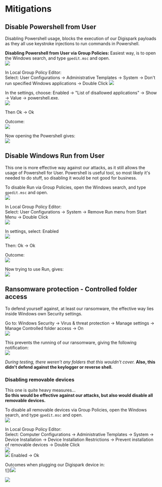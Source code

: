 # Mitigations




## Disable Powershell from User

Disabling Powershell usage, blocks the execution of our Digispark payloads as they all use keystroke injections to run commands in Powershell.

**Disabling Powershell from User via Group Policies:** 
Easiest way, is to open the Windows search, and type `gpedit.msc` and open.   
![](Mitigations_res/Mitigations-.png)

In Local Group Policy Editor:   
Select: User Configurations -> Administrative Templates -> System -> Don't run specified Windows applications -> Double Click
![](Mitigations_res/Mitigations-%201.png)

In the settings, choose: Enabled -> "List of disallowed applications" -> Show -> Value -> powershell.exe.   
![](Mitigations_res/Mitigations-%202.png)

Then Ok -> Ok 

Outcome:   
![](Mitigations_res/Mitigations-%203.png)

Now opening the Powershell gives:   
![](Mitigations_res/Mitigations-%204.png)

## Disable Windows Run from User

This one is more effective way against our attacks, as it still allows the usage of Powershell for User. Powershell is useful tool, so most likely it's needed to do stuff, so disabling it would be not good for business.    

To disable Run via Group Policies, open the Windows search, and type `gpedit.msc` and open.   
![](Mitigations_res/Mitigations-.png)

In Local Group Policy Editor:   
Select: User Configurations -> System -> Remove Run menu from Start Menu -> Double Click   
![](Mitigations_res/Mitigations-%205.png)

In settings, select: Enabled   
![](Mitigations_res/Mitigations-%206.png)

Then: Ok -> Ok

Outcome:   
![](Mitigations_res/Mitigations-%207.png)

Now trying to use Run, gives:   
![](Mitigations_res/Mitigations-%208.png)



## Ransomware protection - Controlled folder access
To defend yourself against, at least our ransomware, the effective way lies inside Windows own Security settings.   

Go to: Windows Security -> Virus & threat protection -> Manage settings -> Manage Controlled folder access -> On   
![](Mitigations_res/Mitigations-%2010.png)

This prevents the running of our ransomware, giving the following notification:   
![](Mitigations_res/Mitigations-%209.png)

*During testing, there weren't any folders that this wouldn't cover.*
**Also, this didn't defend against the keylogger or reverse shell.**


### Disabling removable devices
This one is quite heavy measures...    
**So this would be effective against our attacks, but also would disable all removable devices.**   

To disable all removable devices via Group Policies, open the Windows search, and type `gpedit.msc` and open.   
![](Mitigations_res/Mitigations-.png)

In Local Group Policy Editor:   
Select: Computer Configurations -> Administrative Templates -> System -> Device Installation -> Device Installation Restrictions -> Prevent installation of removable devices -> Double Click    
![](Mitigations_res/Mitigations-%2013.png)    
![](Mitigations_res/Mitigations-%2014.png)
Enabled -> Ok

Outcomes when plugging our Digispark device in:    
![](![](Mitigations_res/Mitigations-%2011.png)

![](Mitigations_res/Mitigations-%2012.png)

